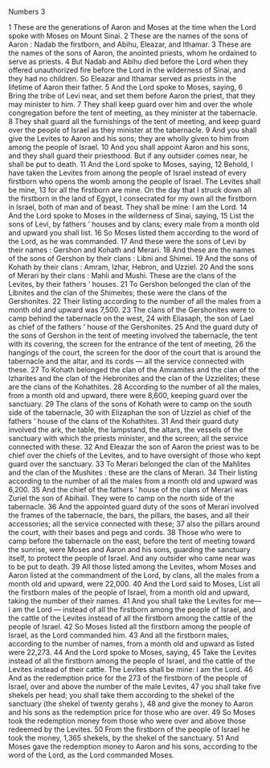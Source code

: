 Numbers 3

1	These are the generations of Aaron and Moses at the time when the Lord spoke with Moses on Mount Sinai.
2	These are the names of the sons of Aaron : Nadab the firstborn, and Abihu, Eleazar, and Ithamar.
3	These are the names of the sons of Aaron, the anointed priests, whom he ordained to serve as priests.
4	But Nadab and Abihu died before the Lord when they offered unauthorized fire before the Lord in the wilderness of Sinai, and they had no children. So Eleazar and Ithamar served as priests in the lifetime of Aaron their father.
5	And the Lord spoke to Moses, saying,
6	Bring the tribe of Levi near, and set them before Aaron the priest, that they may minister to him.
7	They shall keep guard over him and over the whole congregation before the tent of meeting, as they minister at the tabernacle.
8	They shall guard all the furnishings of the tent of meeting, and keep guard over the people of Israel as they minister at the tabernacle.
9	And you shall give the Levites to Aaron and his sons; they are wholly given to him from among the people of Israel.
10	And you shall appoint Aaron and his sons, and they shall guard their priesthood. But if any outsider comes near, he shall be put to death.
11	And the Lord spoke to Moses, saying,
12	Behold, I have taken the Levites from among the people of Israel instead of every firstborn who opens the womb among the people of Israel. The Levites shall be mine,
13	for all the firstborn are mine. On the day that I struck down all the firstborn in the land of Egypt, I consecrated for my own all the firstborn in Israel, both of man and of beast. They shall be mine: I am the Lord.
14	And the Lord spoke to Moses in the wilderness of Sinai, saying,
15	List the sons of Levi, by fathers ’ houses and by clans; every male from a month old and upward you shall list.
16	So Moses listed them according to the word of the Lord, as he was commanded.
17	And these were the sons of Levi by their names : Gershon and Kohath and Merari.
18	And these are the names of the sons of Gershon by their clans : Libni and Shimei.
19	And the sons of Kohath by their clans : Amram, Izhar, Hebron, and Uzziel.
20	And the sons of Merari by their clans : Mahli and Mushi. These are the clans of the Levites, by their fathers ’ houses.
21	To Gershon belonged the clan of the Libnites and the clan of the Shimeites; these were the clans of the Gershonites.
22	Their listing according to the number of all the males from a month old and upward was 7,500.
23	The clans of the Gershonites were to camp behind the tabernacle on the west,
24	with Eliasaph, the son of Lael as chief of the fathers ’ house of the Gershonites.
25	And the guard duty of the sons of Gershon in the tent of meeting involved the tabernacle, the tent with its covering, the screen for the entrance of the tent of meeting,
26	the hangings of the court, the screen for the door of the court that is around the tabernacle and the altar, and its cords — all the service connected with these.
27	To Kohath belonged the clan of the Amramites and the clan of the Izharites and the clan of the Hebronites and the clan of the Uzzielites; these are the clans of the Kohathites.
28	According to the number of all the males, from a month old and upward, there were 8,600, keeping guard over the sanctuary.
29	The clans of the sons of Kohath were to camp on the south side of the tabernacle,
30	with Elizaphan the son of Uzziel as chief of the fathers ’ house of the clans of the Kohathites.
31	And their guard duty involved the ark, the table, the lampstand, the altars, the vessels of the sanctuary with which the priests minister, and the screen; all the service connected with these.
32	And Eleazar the son of Aaron the priest was to be chief over the chiefs of the Levites, and to have oversight of those who kept guard over the sanctuary.
33	To Merari belonged the clan of the Mahlites and the clan of the Mushites : these are the clans of Merari.
34	Their listing according to the number of all the males from a month old and upward was 6,200.
35	And the chief of the fathers ’ house of the clans of Merari was Zuriel the son of Abihail. They were to camp on the north side of the tabernacle.
36	And the appointed guard duty of the sons of Merari involved the frames of the tabernacle, the bars, the pillars, the bases, and all their accessories; all the service connected with these;
37	also the pillars around the court, with their bases and pegs and cords.
38	Those who were to camp before the tabernacle on the east, before the tent of meeting toward the sunrise, were Moses and Aaron and his sons, guarding the sanctuary itself, to protect the people of Israel. And any outsider who came near was to be put to death.
39	All those listed among the Levites, whom Moses and Aaron listed at the commandment of the Lord, by clans, all the males from a month old and upward, were 22,000.
40	And the Lord said to Moses, List all the firstborn males of the people of Israel, from a month old and upward, taking the number of their names.
41	And you shall take the Levites for me—I am the Lord — instead of all the firstborn among the people of Israel, and the cattle of the Levites instead of all the firstborn among the cattle of the people of Israel.
42	So Moses listed all the firstborn among the people of Israel, as the Lord commanded him.
43	And all the firstborn males, according to the number of names, from a month old and upward as listed were 22,273.
44	And the Lord spoke to Moses, saying,
45	Take the Levites instead of all the firstborn among the people of Israel, and the cattle of the Levites instead of their cattle. The Levites shall be mine: I am the Lord.
46	And as the redemption price for the 273 of the firstborn of the people of Israel, over and above the number of the male Levites,
47	you shall take five shekels per head; you shall take them according to the shekel of the sanctuary (the shekel of twenty gerahs ),
48	and give the money to Aaron and his sons as the redemption price for those who are over.
49	So Moses took the redemption money from those who were over and above those redeemed by the Levites.
50	From the firstborn of the people of Israel he took the money, 1,365 shekels, by the shekel of the sanctuary.
51	And Moses gave the redemption money to Aaron and his sons, according to the word of the Lord, as the Lord commanded Moses.

